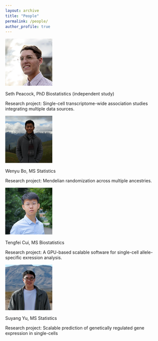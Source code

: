 ```yaml
---
layout: archive
title: "People"
permalink: /people/
author_profile: true
---
```


<img src="/images/Seth_Peacock.jpg" alt="Seth" width="150"/>

Seth Peacock, PhD Biostatistics (independent study)

Research project: Single-cell transcriptome-wide association studies integrating multiple data sources.

<img src="/images/WenyuBo_photo.jpg" alt="Wenyu" width="150"/>

Wenyu Bo, MS Statistics

Research project: Mendelian randomization across multiple ancestries.

<img src="/images/TengfeiCui_photo.jpg" alt="Tengfei" width="150"/>


Tengfei Cui, MS Biostatistics

Research project: A GPU-based scalable software for single-cell allele-specific exression analysis.

<img src="/images/SuyangYu_phono.png" alt="Suyang" width="150"/>

Suyang Yu, MS Statistics

Research project: Scalable prediction of genetically regulated gene expression in single-cells 
